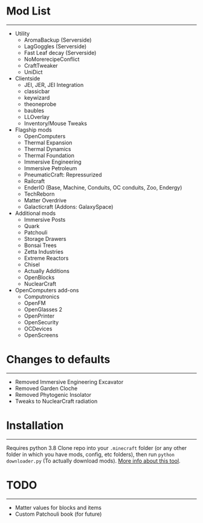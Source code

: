 # Mod List
----------
* Utility
    - AromaBackup (Serverside)
    - LagGoggles (Serverside)
    - Fast Leaf decay (Serverside)
    - NoMorerecipeConflict
    - CraftTweaker
    - UniDict
* Clientside
    - JEI, JER, JEI Integration
    - classicbar
    - keywizard
    - theoneprobe
    - baubles
    - LLOverlay
    - Inventory/Mouse Tweaks
* Flagship mods
    - OpenComputers
    - Thermal Expansion
    - Thermal Dynamics
    - Thermal Foundation
    - Immersive Engineering
    - Immersive Petroleum
    - PneumaticCraft: Repressurized
    - Railcraft
    - EnderIO (Base, Machine, Conduits, OC conduits, Zoo, Endergy)
    - TechReborn
    - Matter Overdrive
    - Galacticraft (Addons: GalaxySpace)
* Additional mods
    - Immersive Posts
    - Quark
    - Patchouli
    - Storage Drawers
    - Bonsai Trees
    - Zetta Industries
    - Extreme Reactors
    - Chisel
    - Actually Additions
    - OpenBlocks
    - NuclearCraft
* OpenComputers add-ons
    - Computronics
    - OpenFM
    - OpenGlasses 2
    - OpenPrinter
    - OpenSecurity
    - OCDevices
    - OpenScreens


# Changes to defaults
---------------------
* Removed Immersive Engineering Excavator
* Removed Garden Cloche
* Removed Phytogenic Insolator
* Tweaks to NuclearCraft radiation


# Installation
--------------
Requires python 3.8
Clone repo into your `.minecraft` folder (or any other folder in which you have mods, config, etc folders), then run `python downloader.py` (To actually download mods). [More info about this tool](https://github.com/JohnTheCoolingFan/MCModBulkUpdater).


# TODO
------
- Matter values for blocks and items
- Custom Patchouli book (for future)
